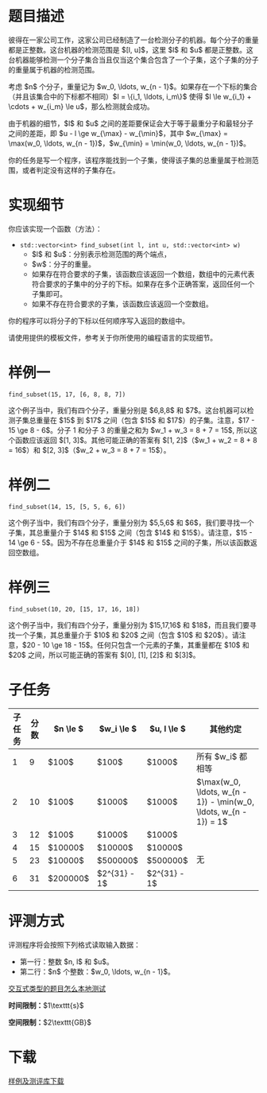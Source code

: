 # 题目描述

<p>彼得在一家公司工作，这家公司已经制造了一台检测分子的机器。每个分子的重量都是正整数。这台机器的检测范围是 $[l, u]$，这里 $l$ 和 $u$ 都是正整数。这台机器能够检测一个分子集合当且仅当这个集合包含了一个子集，这个子集的分子的重量属于机器的检测范围。</p>
<p>考虑 $n$ 个分子，重量记为 $w_0, \ldots, w_{n - 1}$。如果存在一个下标的集合（并且该集合中的下标都不相同）$I = \{i_1, \ldots, i_m\}$ 使得 $l \le w_{i_1} + \cdots + w_{i_m} \le u$，那么检测就会成功。</p>
<p>由于机器的细节，$l$ 和 $u$ 之间的差距要保证会大于等于最重分子和最轻分子之间的差距，即 $u - l \ge w_{\max} - w_{\min}$，其中 $w_{\max} = \max(w_0, \ldots, w_{n - 1})$，$w_{\min} = \min(w_0, \ldots, w_{n - 1})$。</p>
<p>你的任务是写一个程序，该程序能找到一个子集，使得该子集的总重量属于检测范围，或者判定没有这样的子集存在。</p>

# 实现细节


<p>你应该实现一个函数（方法）：</p>
<ul><li><code>std::vector&lt;int&gt; find_subset(int l, int u, std::vector&lt;int&gt; w)</code><ul><li>$l$ 和 $u$：分别表示检测范围的两个端点，</li>
<li>$w$：分子的重量。</li>
<li>如果存在符合要求的子集，该函数应该返回一个数组，数组中的元素代表符合要求的子集中的分子的下标。如果存在多个正确答案，返回任何一个子集即可。</li>
<li>如果不存在符合要求的子集，该函数应该返回一个空数组。</li>
</ul></li>
</ul><p>你的程序可以将分子的下标以任何顺序写入返回的数组中。</p>
<p>请使用提供的模板文件，参考关于你所使用的编程语言的实现细节。</p>

# 样例一


<p><code>find_subset(15, 17, [6, 8, 8, 7])</code></p>
<p>这个例子当中，我们有四个分子，重量分别是 $6,8,8$ 和 $7$。这台机器可以检测子集总重量在 $15$ 到 $17$ 之间（包含 $15$ 和 $17$）的子集。注意，$17 - 15 \ge 8 - 6$。分子 1 和分子 3 的重量之和为 $w_1 + w_3 = 8 + 7 = 15$, 所以这个函数应该返回 $[1, 3]$。其他可能正确的答案有 $[1, 2]$（$w_1 + w_2 = 8 + 8 = 16$）和 $[2, 3]$（$w_2 + w_3 = 8 + 7 = 15$）。</p>

# 样例二


<p><code>find_subset(14, 15, [5, 5, 6, 6])</code></p>
<p>这个例子当中，我们有四个分子，重量分别为 $5,5,6$ 和 $6$，我们要寻找一个子集，其总重量介于 $14$ 和 $15$ 之间（包含 $14$ 和 $15$）。请注意，$15 - 14 \ge 6 - 5$。因为不存在总重量介于 $14$ 和 $15$ 之间的子集，所以该函数返回空数组。</p>

# 样例三


<p><code>find_subset(10, 20, [15, 17, 16, 18])</code></p>
<p>这个例子当中，我们有四个分子，重量分别为 $15,17,16$ 和 $18$，而且我们要寻找一个子集，其总重量介于 $10$ 和 $20$ 之间（包含 $10$ 和 $20$）。请注意，$20 - 10 \ge 18 - 15$。任何只包含一个元素的子集，其重量都在 $10$ 和 $20$ 之间，所以可能正确的答案有 $[0], [1], [2]$ 和 $[3]$。</p>

# 子任务


<div class="table-responsive">
<table class="table table-bordered table-text-center table-vertical-middle"><thead><tr><th>子任务</th>
<th>分数</th>
<th>$n \le $</th>
<th>$w_i \le $</th>
<th>$u, l \le $</th>
<th>其他约定</th>
</tr></thead><tbody><tr><td>1</td><td>9</td><td>$100$</td><td>$100$</td><td>$1000$</td><td>所有 $w_i$ 都相等</td></tr><tr><td>2</td><td>10</td><td>$100$</td><td>$1000$</td><td>$1000$</td><td>$\max(w_0, \ldots, w_{n - 1}) - \min(w_0, \ldots, w_{n - 1}) = 1$</td></tr><tr><td>3</td><td>12</td><td>$100$</td><td>$1000$</td><td>$1000$</td><td rowspan="4">无</td></tr><tr><td>4</td><td>15</td><td>$10000$</td><td>$10000$</td><td>$10000$</td></tr><tr><td>5</td><td>23</td><td>$10000$</td><td>$500000$</td><td>$500000$</td></tr><tr><td>6</td><td>31</td><td>$200000$</td><td>$2^{31} - 1$</td><td>$2^{31} - 1$</td></tr></tbody></table></div>


# 评测方式


<p>评测程序将会按照下列格式读取输入数据：</p>
<ul><li>第一行：整数 $n, l$ 和 $u$。</li>
<li>第二行：$n$ 个整数：$w_0, \ldots, w_{n - 1}$。</li>
</ul><p><a href="/faq">交互式类型的题目怎么本地测试</a></p>
<p><strong>时间限制：</strong>$1\texttt{s}$</p>
<p><strong>空间限制：</strong>$2\texttt{GB}$</p>

# 下载


<p><a href="/download.php?type=problem&amp;id=235">样例及测评库下载</a></p>
